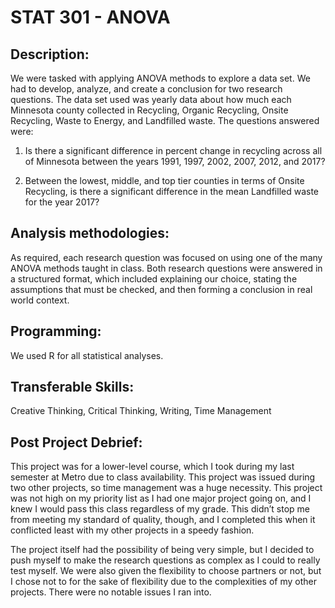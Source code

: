 # STAT 301 - ANOVA

## Description:

We were tasked with applying ANOVA methods to explore a data set. We had to develop, analyze, and create a conclusion for two research questions. The data set used was yearly data about how much each Minnesota county collected in Recycling, Organic Recycling, Onsite Recycling, Waste to Energy, and Landfilled waste. The questions answered were:

1)	Is there a significant difference in percent change in recycling across all of Minnesota between the years 1991, 1997, 2002, 2007, 2012, and 2017? 

2)	Between the lowest, middle, and top tier counties in terms of Onsite Recycling, is there a significant difference in the mean Landfilled waste for the year 2017? 

## Analysis methodologies:

As required, each research question was focused on using one of the many ANOVA methods taught in class. Both research questions were answered in a structured format, which included explaining our choice, stating the assumptions that must be checked, and then forming a conclusion in real world context.

## Programming:

We used R for all statistical analyses.

## Transferable Skills:

Creative Thinking, Critical Thinking, Writing, Time Management

## Post Project Debrief:

This project was for a lower-level course, which I took during my last semester at Metro due to class availability. This project was issued during two other projects, so time management was a huge necessity. This project was not high on my priority list as I had one major project going on, and I knew I would pass this class regardless of my grade. This didn’t stop me from meeting my standard of quality, though, and I completed this when it conflicted least with my other projects in a speedy fashion. 

The project itself had the possibility of being very simple, but I decided to push myself to make the research questions as complex as I could to really test myself. We were also given the flexibility to choose partners or not, but I chose not to for the sake of flexibility due to the complexities of my other projects. There were no notable issues I ran into.
